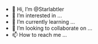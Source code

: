 - 👋 Hi, I’m @Starlabtler
- 👀 I’m interested in ...
- 🌱 I’m currently learning ...
- 💞️ I’m looking to collaborate on ...
- 📫 How to reach me ...

<!---
Starlabtler/Starlabtler is a ✨ special ✨ repository because its `README.md` (this file) appears on your GitHub profile.
You can click the Preview link to take a look at your changes.
--->
